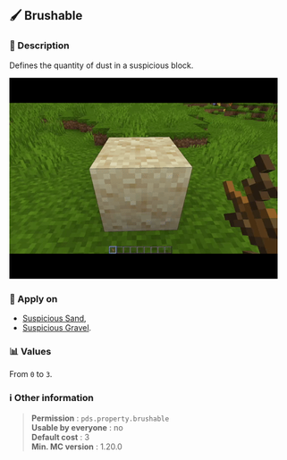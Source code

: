 ## :paintbrush: Brushable

### :memo: Description
Defines the quantity of dust in a suspicious block.

![Demo of moisture property](../../assets/properties/brushable.gif ':size=90%')


### :dart: Apply on
- [Suspicious Sand](https://minecraft.wiki/w/Suspicious_Sand),
- [Suspicious Gravel](https://minecraft.wiki/w/Suspicious_Gravel).

### :bar_chart: Values
From ``0`` to ``3``.

### :information_source: Other information

> **Permission** : ``pds.property.brushable``<br>
> **Usable by everyone** : no<br>
>  **Default cost** : 3<br>
>  **Min. MC version** : 1.20.0
